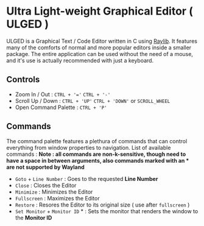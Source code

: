 # Ultra Light-weight Graphical Editor ( ULGED ) 
ULGED is a Graphical Text / Code Editor written in C using [Raylib](https://github.com/raysan5/raylib). It features many of the comforts of normal and more popular editors
inside a smaller package. The entire application can be used without the need of a mouse, and it's use is actually recommended with just
a keyboard. 

## Controls
- Zoom In / Out : ```CTRL + '='``` ```CTRL + '-'```
- Scroll Up / Down : ```CTRL + 'UP'``` ```CTRL + 'DOWN'``` or ```SCROLL_WHEEL``` 
- Open Command Palette : ```CTRL + 'P'``` 

## Commands
The command palette features a plethura of commands that can control everything from window properties to navigation. List of available commands : **Note : all commands are non-k-sensitive, though need to have a space in between arguments, also commands marked with an * are not supported by Wayland**
- ```Goto``` + ``` Line Number ``` : Goes to the requested **Line Number**
- ```Close``` : Closes the Editor
- ```Minimize``` : Minimizes the Editor
- ```Fullscreen``` : Maximizes the Editor
- ```Restore``` : Resores the Editor to its original size ( use after ```fullscreen``` )
- ```Set Monitor``` + ``` Monitor ID ``` * : Sets the monitor that renders the window to the **Monitor ID** 
